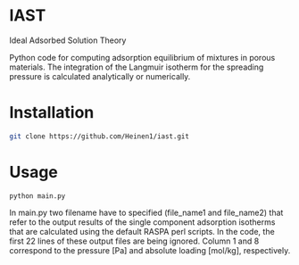 # IAST
Ideal Adsorbed Solution Theory

Python code for computing adsorption equilibrium of mixtures in porous materials. The integration of the Langmuir isotherm for the spreading pressure is calculated analytically or numerically. 

Installation
============
```bash
git clone https://github.com/Heinen1/iast.git 
```

Usage
=====
```
python main.py 
```

In main.py two filename have to specified (file_name1 and file_name2) that refer to the output results of the single component adsorption isotherms that are calculated using the default RASPA perl scripts. In the code, the first 22 lines of these output files are being ignored. Column 1 and 8 correspond to the pressure [Pa] and absolute loading [mol/kg], respectively.




